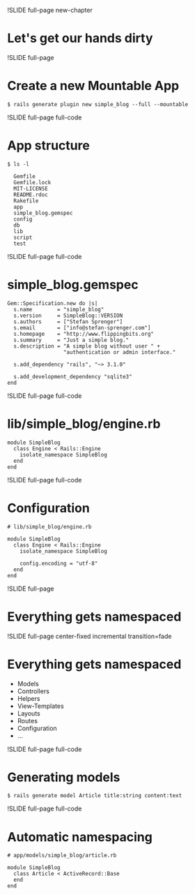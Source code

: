 !SLIDE full-page new-chapter

# Let's get our hands dirty

!SLIDE full-page

# Create a new Mountable App

    $ rails generate plugin new simple_blog --full --mountable

!SLIDE full-page full-code

# App structure

    $ ls -l

      Gemfile
      Gemfile.lock
      MIT-LICENSE
      README.rdoc
      Rakefile
      app
      simple_blog.gemspec
      config
      db
      lib
      script
      test

!SLIDE full-page full-code

# simple_blog.gemspec

    Gem::Specification.new do |s|
      s.name        = "simple_blog"
      s.version     = SimpleBlog::VERSION
      s.authors     = ["Stefan Sprenger"]
      s.email       = ["info@stefan-sprenger.com"]
      s.homepage    = "http://www.flippingbits.org"
      s.summary     = "Just a simple blog."
      s.description = "A simple blog without user " +
                      "authentication or admin interface."

      s.add_dependency "rails", "~> 3.1.0"

      s.add_development_dependency "sqlite3"
    end

!SLIDE full-page full-code

# lib/simple\_blog/engine.rb

    module SimpleBlog
      class Engine < Rails::Engine
        isolate_namespace SimpleBlog
      end
    end

!SLIDE full-page full-code

# Configuration

    # lib/simple_blog/engine.rb

    module SimpleBlog
      class Engine < Rails::Engine
        isolate_namespace SimpleBlog

        config.encoding = "utf-8"
      end
    end

!SLIDE full-page

# Everything gets namespaced

!SLIDE full-page center-fixed incremental transition=fade

# Everything gets namespaced

* Models
* Controllers
* Helpers
* View-Templates
* Layouts
* Routes
* Configuration
* ...

!SLIDE full-page full-code

# Generating models

    $ rails generate model Article title:string content:text

!SLIDE full-page full-code

# Automatic namespacing

    # app/models/simple_blog/article.rb

    module SimpleBlog
      class Article < ActiveRecord::Base
      end
    end